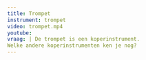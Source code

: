 ```yaml
---
title: Trompet
instrument: trompet
video: trompet.mp4
youtube:
vraag: | De trompet is een koperinstrument.
Welke andere koperinstrumenten ken je nog?
---
```

